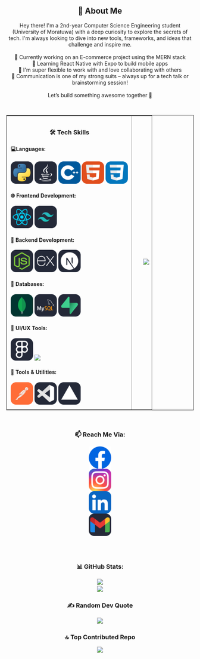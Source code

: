 <div style="text-align: center;">

  <h2>👋 About Me</h2>
  <p>
    Hey there! I'm a 2nd-year Computer Science Engineering student (University of Moratuwa) with a deep curiosity to explore the secrets of tech.
    I'm always looking to dive into new tools, frameworks, and ideas that challenge and inspire me.<br><br>
    🔧 Currently working on an E-commerce project using the MERN stack<br>
    📱 Learning React Native with Expo to build mobile apps<br>
    🤝 I'm super flexible to work with and love collaborating with others<br>
    💬 Communication is one of my strong suits – always up for a tech talk or brainstorming session!<br><br>
    Let’s build something awesome together 🚀
  </p>

  <br/>

  <table align="center" width="100px" border="none">
    <tr>
      <td style="vertical-align: top; padding: 10px; text-align: left;">
        <h3 align="center">🛠 Tech Skills</h3>
        <h4>💻Languages:</h4>
        <img src="https://github.com/tandpfun/skill-icons/blob/main/icons/Python-Dark.svg" width="60px" />
        <img src="https://github.com/tandpfun/skill-icons/blob/main/icons/Java-Dark.svg" width="60px" />
        <img src="https://github.com/tandpfun/skill-icons/blob/main/icons/CPP.svg" width="60px" />
        <img src="https://github.com/tandpfun/skill-icons/blob/main/icons/HTML.svg" width="60px" />
        <img src="https://github.com/tandpfun/skill-icons/blob/main/icons/CSS.svg" width="60px" />
        <h4>🌐 Frontend Development:</h4>
        <img src="https://github.com/tandpfun/skill-icons/blob/main/icons/React-Dark.svg" width="60px" />
        <img src="https://github.com/tandpfun/skill-icons/blob/main/icons/TailwindCSS-Dark.svg" width="60px" />
        <h4>🧪 Backend Development:</h4> 
        <img src="https://github.com/tandpfun/skill-icons/blob/main/icons/NodeJS-Dark.svg" width="60px" />
        <img src="https://github.com/tandpfun/skill-icons/blob/main/icons/ExpressJS-Dark.svg" width="60px" />
        <img src="https://github.com/tandpfun/skill-icons/blob/main/icons/NextJS-Dark.svg" width="60px" />
        <h4>💾 Databases:</h4>
        <img src="https://github.com/tandpfun/skill-icons/blob/main/icons/MongoDB.svg" width="60px" />
        <img src="https://github.com/tandpfun/skill-icons/blob/main/icons/MySQL-Dark.svg" width="60px" />
        <img src="https://github.com/tandpfun/skill-icons/blob/main/icons/Supabase-Dark.svg" width="60px" />
        <h4>🧩 UI/UX Tools:</h4>
        <img src="https://github.com/tandpfun/skill-icons/blob/main/icons/Figma-Dark.svg" width="60px" />
        <img src="https://raw.githubusercontent.com/marwin1991/profile-technology-icons/refs/heads/main/icons/canva.png" width="60px" />
        <h4>🔧 Tools & Utilities:</h4>
        <img src="https://github.com/tandpfun/skill-icons/blob/main/icons/Postman.svg" width="60px" />
        <img src="https://github.com/tandpfun/skill-icons/blob/main/icons/VSCode-Dark.svg" width="60px" />
        <img src="https://github.com/tandpfun/skill-icons/blob/main/icons/Vercel-Dark.svg" width="60px" />
      </td>
      <td style="padding-left: 30px;">
        <img src="https://user-images.githubusercontent.com/74038190/218265814-3084a4ba-809c-4135-afc0-8685d0f634b3.gif" width="400px" />
      </td>
    </tr>
  </table>

  <br/>
      <h3 align="center">📫 Reach Me Via:</h3>
      <p align="center">
      <a href="https://www.facebook.com/share/1DJ3LafgNM/?mibextid=wwXIfr">
        <img src="https://github.com/CLorant/readme-social-icons/blob/main/large/filled/facebook.svg" style="display:block; margin-left:auto; margin-right:auto;" width="60px"/>
      </a>
      <a href="https://instagram.com/thusykanna_16">
        <img src="https://github.com/tandpfun/skill-icons/blob/main/icons/Instagram.svg" style="display:block; margin-left:auto; margin-right:auto;" width="60px"/>
      </a>
      <a href="https://www.linkedin.com/in/thushanth-uthayarajan-b15a48274">
        <img src="https://github.com/tandpfun/skill-icons/blob/main/icons/LinkedIn.svg" style="display:block; margin-left:auto; margin-right:auto;" width="60px" />
      </a>
      <a href="mailto:thusy0816@gmail.com">
        <img src="https://github.com/tandpfun/skill-icons/blob/main/icons/Gmail-Dark.svg" style="display:block; margin-left:auto; margin-right:auto;" width="60px" />
      </a>
      </p>

  <br/><br/>

  <h3 align="center">📊 GitHub Stats:</h3>
    <p align="center">
        <img src="https://github-readme-stats.vercel.app/api?username=thusykanna&theme=dark&hide_border=false&include_all_commits=false&count_private=true" />
      <br/>
        <img src="https://github-readme-streak-stats.herokuapp.com/?user=thusykanna&theme=dark&hide_border=false" />
      <br/>
    </p>

  <h3 align="center">✍️ Random Dev Quote</h3>
    <p align="center">
      <img src="https://quotes-github-readme.vercel.app/api?type=horizontal&theme=tokyonight" />
    </p>
  <h3 align="center">🔝 Top Contributed Repo</h3>
    <p align="center">
        <img src="https://github-contributor-stats.vercel.app/api?username=thusykanna&limit=5&theme=dark&combine_all_yearly_contributions=true" />
      <br/>
    </p>
    
</div>
